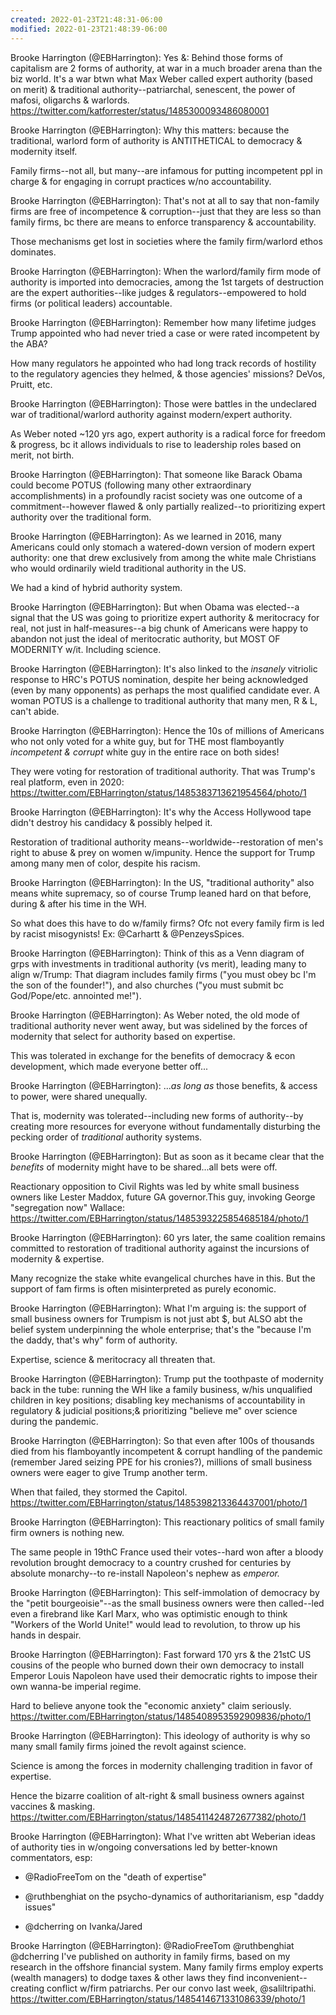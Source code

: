 ```yaml
---
created: 2022-01-23T21:48:31-06:00
modified: 2022-01-23T21:48:39-06:00
---
```


Brooke Harrington (@EBHarrington): Yes &:
Behind those forms of capitalism are 2 forms of authority, at war in a much broader arena than the biz world.
It's a war btwn what Max Weber called expert authority (based on merit) & traditional authority--patriarchal, senescent, the power of mafosi, oligarchs & warlords. https://twitter.com/katforrester/status/1485300093486080001

Brooke Harrington (@EBHarrington): Why this matters: because the traditional, warlord form of authority is ANTITHETICAL to democracy & modernity itself. 

Family firms--not all, but many--are infamous for putting incompetent ppl in charge & for engaging in corrupt practices w/no accountability.

Brooke Harrington (@EBHarrington): That's not at all to say that non-family firms are free of incompetence & corruption--just that they are less so than family firms, bc there are means to enforce transparency & accountability. 

Those mechanisms get lost in societies where the family firm/warlord ethos dominates.

Brooke Harrington (@EBHarrington): When the warlord/family firm mode of authority is imported into democracies, among the 1st targets of destruction are the expert authorities--like judges & regulators--empowered to hold firms (or political leaders) accountable.

Brooke Harrington (@EBHarrington): Remember how many lifetime judges Trump appointed who had never tried a case or were rated incompetent by the ABA? 

How many regulators he appointed who had long track records of hostility to the regulatory agencies they helmed, & those agencies' missions? DeVos, Pruitt, etc.

Brooke Harrington (@EBHarrington): Those were battles in the undeclared war of traditional/warlord authority against modern/expert authority. 

As Weber noted ~120 yrs ago, expert authority is a radical force for freedom & progress, bc it allows individuals to rise to leadership roles based on merit, not birth.

Brooke Harrington (@EBHarrington): That someone like Barack Obama could become POTUS (following many other extraordinary accomplishments) in a profoundly racist society was one outcome of a commitment--however flawed & only partially realized--to prioritizing expert authority over the traditional form.

Brooke Harrington (@EBHarrington): As we learned in 2016, many Americans could only stomach a watered-down version of modern expert authority: one that drew exclusively from among the white male Christians who would ordinarily wield traditional authority in the US.

We had a kind of hybrid authority system.

Brooke Harrington (@EBHarrington): But when Obama was elected--a signal that the US was going to prioritize expert authority & meritocracy for real, not just in half-measures--a big chunk of Americans were happy to abandon not just the ideal of meritocratic authority, but MOST OF MODERNITY w/it. Including science.

Brooke Harrington (@EBHarrington): It's also linked to the *insanely* vitriolic response to HRC's POTUS nomination, despite her being acknowledged (even by many opponents) as perhaps the most qualified candidate ever. 
A woman POTUS is a challenge to traditional authority that many men, R & L, can't abide.

Brooke Harrington (@EBHarrington): Hence the 10s of millions of Americans who not only voted for a white guy, but for THE most flamboyantly *incompetent & corrupt* white guy in the entire race on both sides! 

They were voting for restoration of traditional authority. That was Trump's real platform, even in 2020: https://twitter.com/EBHarrington/status/1485383713621954564/photo/1

Brooke Harrington (@EBHarrington): It's why the Access Hollywood tape didn't destroy his candidacy & possibly helped it. 

Restoration of traditional authority means--worldwide--restoration of men's right to abuse & prey on women w/impunity. Hence the support for Trump among many men of color, despite his racism.

Brooke Harrington (@EBHarrington): In the US, "traditional authority" also means white supremacy, so of course Trump leaned hard on that before, during & after his time in the WH. 

So what does this have to do w/family firms? Ofc not every family firm is led by racist misogynists! Ex: @Carhartt & @PenzeysSpices.

Brooke Harrington (@EBHarrington): Think of this as a Venn diagram of grps with investments in traditional authority (vs merit), leading many to align w/Trump: 
That diagram includes family firms ("you must obey bc I'm the son of the founder!"), and also churches ("you must submit bc God/Pope/etc. annointed me!").

Brooke Harrington (@EBHarrington): As Weber noted, the old mode of traditional authority never went away, but was sidelined by the forces of modernity that select for authority based on expertise.

This was tolerated in exchange for the benefits of democracy & econ development, which made everyone better off...

Brooke Harrington (@EBHarrington): ...*as long as* those benefits, & access to power, were shared unequally. 

That is, modernity was tolerated--including new forms of authority--by creating more resources for everyone without fundamentally disturbing the pecking order of *traditional* authority systems.

Brooke Harrington (@EBHarrington): But as soon as it became clear that the *benefits* of modernity might have to be shared...all bets were off. 

Reactionary opposition to Civil Rights was led by white small business owners like Lester Maddox, future GA governor.This guy, invoking George "segregation now" Wallace: https://twitter.com/EBHarrington/status/1485393225854685184/photo/1

Brooke Harrington (@EBHarrington): 60 yrs later, the same coalition remains committed to restoration of traditional authority against the incursions of modernity & expertise. 

Many recognize the stake white evangelical churches have in this. But the support of fam firms is often misinterpreted as purely economic.

Brooke Harrington (@EBHarrington): What I'm arguing is: the support of small business owners for Trumpism is not just abt $, but ALSO abt the belief system underpinning the whole enterprise; that's the "because I'm the daddy, that's why" form of authority. 

Expertise, science & meritocracy all threaten that.

Brooke Harrington (@EBHarrington): Trump put the toothpaste of modernity back in the tube: running the WH like a family business, w/his unqualified children in key positions; disabling key mechanisms of accountability in regulatory  & judicial positions;& prioritizing "believe me" over science during the pandemic.

Brooke Harrington (@EBHarrington): So that even after 100s of thousands died from his flamboyantly incompetent & corrupt handling of the pandemic (remember Jared seizing PPE for his cronies?), millions of small business owners were eager to give Trump another term. 

When that failed, they stormed the Capitol. https://twitter.com/EBHarrington/status/1485398213364437001/photo/1

Brooke Harrington (@EBHarrington): This reactionary politics of small family firm owners is nothing new. 

The same people in 19thC France used their votes--hard won after a bloody revolution brought democracy to a country crushed for centuries by absolute monarchy--to re-install Napoleon's nephew as *emperor.*

Brooke Harrington (@EBHarrington): This self-immolation of democracy by the "petit bourgeoisie"--as the small business owners were then called--led even a firebrand like Karl Marx, who was optimistic enough to think "Workers of the World Unite!" would lead to revolution, to throw up his hands in despair.

Brooke Harrington (@EBHarrington): Fast forward 170 yrs & the 21stC US cousins of the people who burned down their own democracy to install Emperor Louis Napoleon have used their democratic rights to impose their own wanna-be imperial regime. 

Hard to believe anyone took the "economic anxiety" claim seriously. https://twitter.com/EBHarrington/status/1485408953592909836/photo/1

Brooke Harrington (@EBHarrington): This ideology of authority is why so many small family firms joined the revolt against science. 

Science is among the forces in modernity challenging tradition in favor of expertise. 

Hence the bizarre coalition of alt-right & small business owners against vaccines & masking. https://twitter.com/EBHarrington/status/1485411424872677382/photo/1

Brooke Harrington (@EBHarrington): What I've written abt Weberian ideas of authority ties in w/ongoing conversations led by better-known commentators, esp: 

* @RadioFreeTom on the "death of expertise"

* @ruthbenghiat on the psycho-dynamics of authoritarianism, esp "daddy issues"

* @dcherring on Ivanka/Jared

Brooke Harrington (@EBHarrington): @RadioFreeTom @ruthbenghiat @dcherring I've published on authority in family firms, based on my research in the offshore financial system. Many family firms employ experts (wealth managers) to dodge taxes & other laws they find inconvenient--creating conflict w/firm patriarchs.
Per our convo last week, @saliltripathi. https://twitter.com/EBHarrington/status/1485414671331086339/photo/1
